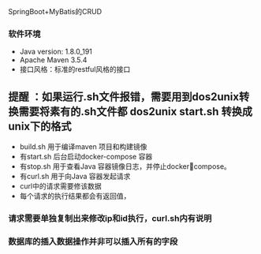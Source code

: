 SpringBoot+MyBatis的CRUD
### 软件环境
* Java version: 1.8.0_191
* Apache Maven 3.5.4
* 接口风格：标准的restful风格的接口
## 提醒 ：如果运行.sh文件报错，需要用到dos2unix转换需要将素有的.sh文件都 dos2unix start.sh 转换成unix下的格式

* build.sh 用于编译maven 项目和构建镜像
* 有start.sh 后台启动docker-compose 容器
* 有stop.sh 用于查看Java 容器镜像日志，并停止dockercompose。
* 有curl.sh 用于向Java 容器发起请求
* curl中的请求需要修该数据
* 每个请求的执行结果都会有返回值，

### 请求需要单独复制出来修改ip和id执行，curl.sh内有说明
### 数据库的插入数据操作并非可以插入所有的字段
